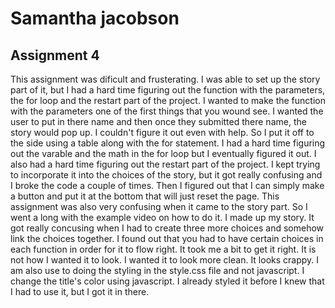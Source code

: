 # Samantha jacobson
## Assignment 4

This assignment was dificult and frusterating. I was able to set up the story part of it, but I had a hard time figuring out the function with the parameters, the for loop and the restart part of the project. I wanted to make the function with the parameters one of the first things that you wound see. I wanted the user to put in there name and then once they submitted there name, the story would pop up. I couldn't figure it out even with help. So I put it off to the side using a table along with the for statement. I had a hard time figuring out the varable and the math in the for loop but I eventually figured it out. I also had a hard time figuring out the restart part of the project. I kept trying to incorporate it into the choices of the story, but it got really confusing and I broke the code a couple of times. Then I figured out that I can simply make a button and put it at the bottom that will just reset the page. This assignment was also very confusing when it came to the story part. So I went a long with the example video on how to do it. I made up my story. It got really concusing when I had to create three more choices and somehow link the choices together. I found out that you had to have certain choices in each function in order for it to flow right. It took me a bit to get it right. It is not how I wanted it to look. I wanted it to look more clean. It looks crappy. I am also use to doing the styling in the style.css file and not javascript. I change the title's color using javascript. I already styled it before I knew that I had to use it, but I got it in there.
